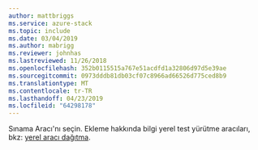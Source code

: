 ```yaml
---
author: mattbriggs
ms.service: azure-stack
ms.topic: include
ms.date: 03/04/2019
ms.author: mabrigg
ms.reviewer: johnhas
ms.lastreviewed: 11/26/2018
ms.openlocfilehash: 352b0115515a767e51acdfd1a32806d97d5e39ae
ms.sourcegitcommit: 0973dddb81db03cf07c8966ad66526d775ced8b9
ms.translationtype: MT
ms.contentlocale: tr-TR
ms.lasthandoff: 04/23/2019
ms.locfileid: "64298178"
---
```

Sınama Aracı'nı seçin. Ekleme hakkında bilgi yerel test yürütme aracıları, bkz: [yerel aracı dağıtma](../azure-stack-vaas-local-agent.md).